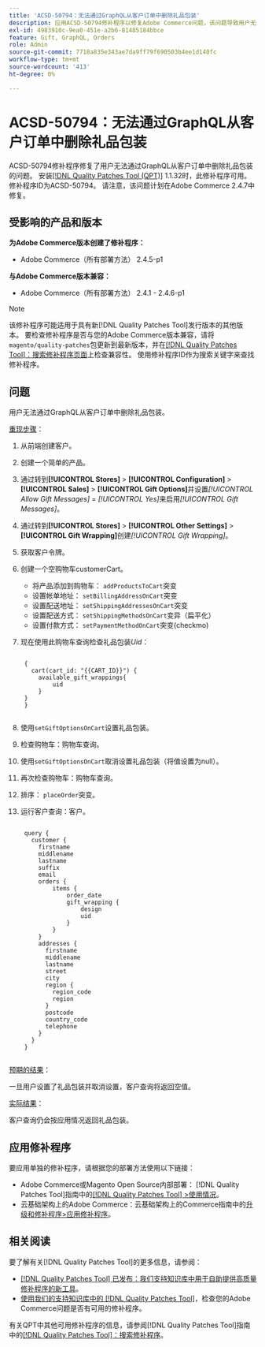 ```yaml
---
title: 'ACSD-50794：无法通过GraphQL从客户订单中删除礼品包装'
description: 应用ACSD-50794修补程序以修复Adobe Commerce问题，该问题导致用户无法通过GraphQL从客户订单中删除礼品包装。
exl-id: 4983910c-9ea0-451e-a2b6-81485184bbce
feature: Gift, GraphQL, Orders
role: Admin
source-git-commit: 7718a835e343ae7da9ff79f690503b4ee1d140fc
workflow-type: tm+mt
source-wordcount: '413'
ht-degree: 0%

---
```


# ACSD-50794：无法通过GraphQL从客户订单中删除礼品包装

ACSD-50794修补程序修复了用户无法通过GraphQL从客户订单中删除礼品包装的问题。 安装[[!DNL Quality Patches Tool (QPT)]](/help/announcements/adobe-commerce-announcements/magento-quality-patches-released-new-tool-to-self-serve-quality-patches.md) 1.1.32时，此修补程序可用。 修补程序ID为ACSD-50794。 请注意，该问题计划在Adobe Commerce 2.4.7中修复。

## 受影响的产品和版本

**为Adobe Commerce版本创建了修补程序：**

* Adobe Commerce（所有部署方法） 2.4.5-p1

**与Adobe Commerce版本兼容：**

* Adobe Commerce（所有部署方法） 2.4.1 - 2.4.6-p1

>[!NOTE]
>
>该修补程序可能适用于具有新[!DNL Quality Patches Tool]发行版本的其他版本。 要检查修补程序是否与您的Adobe Commerce版本兼容，请将`magento/quality-patches`包更新到最新版本，并在[[!DNL Quality Patches Tool]：搜索修补程序页面](https://experienceleague.adobe.com/tools/commerce-quality-patches/index.html)上检查兼容性。 使用修补程序ID作为搜索关键字来查找修补程序。

## 问题

用户无法通过GraphQL从客户订单中删除礼品包装。

<u>重现步骤</u>：

1. 从前端创建客户。
1. 创建一个简单的产品。
1. 通过转到&#x200B;**[!UICONTROL Stores]** > **[!UICONTROL Configuration]** > **[!UICONTROL Sales]** > **[!UICONTROL Gift Options]**&#x200B;并设置&#x200B;*[!UICONTROL Allow Gift Messages]* = *[!UICONTROL Yes]*&#x200B;来启用&#x200B;*[!UICONTROL Gift Messages]*。
1. 通过转到&#x200B;**[!UICONTROL Stores]** > **[!UICONTROL Other Settings]** > **[!UICONTROL Gift Wrapping]**&#x200B;创建&#x200B;*[!UICONTROL Gift Wrapping]*。
1. 获取客户令牌。
1. 创建一个空购物车customerCart。
   * 将产品添加到购物车： `addProductsToCart`突变
   * 设置帐单地址： `setBillingAddressOnCart`突变
   * 设置配送地址： `setShippingAddressesOnCart`突变
   * 设置配送方式： `setShippingMethodsOnCart`变异（扁平化）
   * 设置付款方式： `setPaymentMethodOnCart`突变(checkmo)
1. 现在使用此购物车查询检查礼品包装&#x200B;*Uid*：

   <pre><code class="language-GraphQL">
    {
      cart(cart_id: "{{CART_ID}}") {
        available_gift_wrappings{
            uid
        }
    }
    }
    </code></pre>

1. 使用`setGiftOptionsOnCart`设置礼品包装。
1. 检查购物车：购物车查询。
1. 使用`setGiftOptionsOnCart`取消设置礼品包装（将值设置为null）。
1. 再次检查购物车：购物车查询。
1. 排序： `placeOrder`突变。
1. 运行客户查询：客户。

   <pre><code class="language-graphql">
    query {
      customer {
        firstname
        middlename
        lastname
        suffix
        email
        orders {
            items {
                order_date
                gift_wrapping {
                    design
                    uid
                }
            }
        }
        addresses {
          firstname
          middlename
          lastname
          street
          city
          region {
            region_code
            region
          }
          postcode
          country_code
          telephone
        }
      }
    }
    </code></pre>

<u>预期的结果</u>：

一旦用户设置了礼品包装并取消设置，客户查询将返回空值。

<u>实际结果</u>：

客户查询仍会按应用情况返回礼品包装。

## 应用修补程序

要应用单独的修补程序，请根据您的部署方法使用以下链接：

* Adobe Commerce或Magento Open Source内部部署： [!DNL Quality Patches Tool]指南中的[[!DNL Quality Patches Tool] >使用情况](https://experienceleague.adobe.com/docs/commerce-operations/tools/quality-patches-tool/usage.html)。
* 云基础架构上的Adobe Commerce：云基础架构上的Commerce指南中的[升级和修补程序>应用修补程序](https://experienceleague.adobe.com/docs/commerce-cloud-service/user-guide/develop/upgrade/apply-patches.html)。

## 相关阅读

要了解有关[!DNL Quality Patches Tool]的更多信息，请参阅：

* [[!DNL Quality Patches Tool] 已发布：我们支持知识库中用于自助提供高质量修补程序的新工具](/help/announcements/adobe-commerce-announcements/magento-quality-patches-released-new-tool-to-self-serve-quality-patches.md)。
* [使用我们的支持知识库中的 [!DNL Quality Patches Tool]](/help/support-tools/patches-available-in-qpt-tool/check-patch-for-magento-issue-with-magento-quality-patches.md)，检查您的Adobe Commerce问题是否有可用的修补程序。

有关QPT中其他可用修补程序的信息，请参阅[!DNL Quality Patches Tool]指南中的[[!DNL Quality Patches Tool]：搜索修补程序](https://experienceleague.adobe.com/tools/commerce-quality-patches/index.html)。
